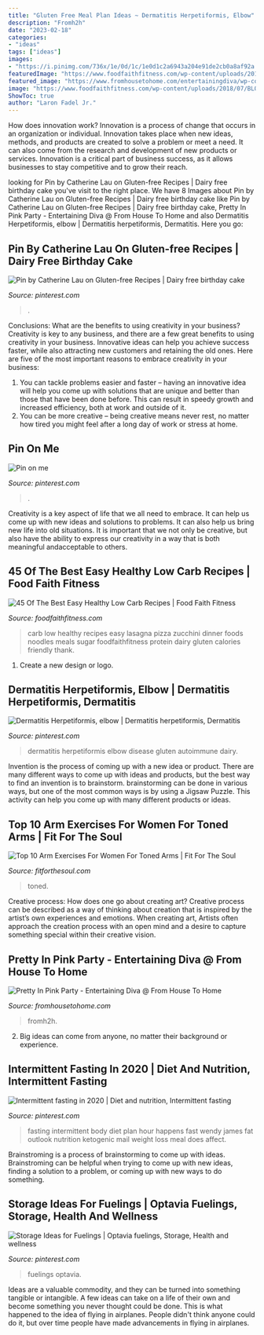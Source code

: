 ```yaml
---
title: "Gluten Free Meal Plan Ideas ~ Dermatitis Herpetiformis, Elbow"
description: "Fromh2h"
date: "2023-02-18"
categories:
- "ideas"
tags: ["ideas"]
images:
- "https://i.pinimg.com/736x/1e/0d/1c/1e0d1c2a6943a204e91de2cb0a8af92a.jpg"
featuredImage: "https://www.foodfaithfitness.com/wp-content/uploads/2018/07/BLOG-1.jpg"
featured_image: "https://www.fromhousetohome.com/entertainingdiva/wp-content/uploads/sites/3/2015/06/P1010944-Edit.jpg"
image: "https://www.foodfaithfitness.com/wp-content/uploads/2018/07/BLOG-1.jpg"
ShowToc: true
author: "Laron Fadel Jr."
---
```



How does innovation work?
Innovation is a process of change that occurs in an organization or individual. Innovation takes place when new ideas, methods, and products are created to solve a problem or meet a need. It can also come from the research and development of new products or services. Innovation is a critical part of business success, as it allows businesses to stay competitive and to grow their reach.

	

		
looking for Pin by Catherine Lau on Gluten-free Recipes | Dairy free birthday cake you've visit to the right place. We have 8 Images about Pin by Catherine Lau on Gluten-free Recipes | Dairy free birthday cake like Pin by Catherine Lau on Gluten-free Recipes | Dairy free birthday cake, Pretty In Pink Party - Entertaining Diva @ From House To Home and also Dermatitis Herpetiformis, elbow | Dermatitis herpetiformis, Dermatitis. Here you go:
		
    
## Pin By Catherine Lau On Gluten-free Recipes | Dairy Free Birthday Cake

<img loading=lazy src="https://i.pinimg.com/736x/1e/0d/1c/1e0d1c2a6943a204e91de2cb0a8af92a.jpg" onerror="this.onerror=null;this.src='https://tse2.mm.bing.net/th?id=OIP.sdoMwPpKrQ_FuI5yXsYLjAHaLV&amp;pid=15.1';" alt="Pin by Catherine Lau on Gluten-free Recipes | Dairy free birthday cake">

_Source: pinterest.com_

>. 

	

Conclusions: What are the benefits to using creativity in your business?
Creativity is key to any business, and there are a few great benefits to using creativity in your business. Innovative ideas can help you achieve success faster, while also attracting new customers and retaining the old ones. Here are five of the most important reasons to embrace creativity in your business: 

1. You can tackle problems easier and faster – having an innovative idea will help you come up with solutions that are unique and better than those that have been done before. This can result in speedy growth and increased efficiency, both at work and outside of it. 
2. You can be more creative – being creative means never rest, no matter how tired you might feel after a long day of work or stress at home.

    
## Pin On Me

<img loading=lazy src="https://i.pinimg.com/736x/80/7c/3d/807c3dbfecc288784ba0361d357412b4.jpg" onerror="this.onerror=null;this.src='https://tse1.mm.bing.net/th?id=OIP.9N5IX8iGLmTm_mSgRJlY-wHaSh&amp;pid=15.1';" alt="Pin on me">

_Source: pinterest.com_

>. 

	

Creativity is a key aspect of life that we all need to embrace. It can help us come up with new ideas and solutions to problems. It can also help us bring new life into old situations. It is important that we not only be creative, but also have the ability to express our creativity in a way that is both meaningful andacceptable to others.

    
## 45 Of The Best Easy Healthy Low Carb Recipes | Food Faith Fitness

<img loading=lazy src="https://www.foodfaithfitness.com/wp-content/uploads/2018/07/BLOG-1.jpg" onerror="this.onerror=null;this.src='https://tse3.mm.bing.net/th?id=OIP.ND-b6yxZFSGXdYceD_lXqgHaLH&amp;pid=15.1';" alt="45 Of The Best Easy Healthy Low Carb Recipes | Food Faith Fitness">

_Source: foodfaithfitness.com_

>carb low healthy recipes easy lasagna pizza zucchini dinner foods noodles meals sugar foodfaithfitness protein dairy gluten calories friendly thank. 

	

1. Create a new design or logo.

    
## Dermatitis Herpetiformis, Elbow | Dermatitis Herpetiformis, Dermatitis

<img loading=lazy src="https://i.pinimg.com/736x/c6/1d/9b/c61d9b61b20d6f00ebdfd9585b23c740.jpg" onerror="this.onerror=null;this.src='https://tse1.mm.bing.net/th?id=OIP.SgGlGp_AO9FSw0NjY8HfjgHaLM&amp;pid=15.1';" alt="Dermatitis Herpetiformis, elbow | Dermatitis herpetiformis, Dermatitis">

_Source: pinterest.com_

>dermatitis herpetiformis elbow disease gluten autoimmune dairy. 

	

Invention is the process of coming up with a new idea or product. There are many different ways to come up with ideas and products, but the best way to find an invention is to brainstorm. brainstorming can be done in various ways, but one of the most common ways is by using a Jigsaw Puzzle. This activity can help you come up with many different products or ideas.

    
## Top 10 Arm Exercises For Women For Toned Arms | Fit For The Soul

<img loading=lazy src="https://fitforthesoul.com/wp-content/uploads/2020/11/Top-10-Arm-Exercises-For-Women-For-Toned-Arms.jpg" onerror="this.onerror=null;this.src='https://tse2.mm.bing.net/th?id=OIP.oYGrMHBWVhDOV7sdPzUkJwHaEL&amp;pid=15.1';" alt="Top 10 Arm Exercises For Women For Toned Arms | Fit For The Soul">

_Source: fitforthesoul.com_

>toned. 

	

Creative process: How does one go about creating art?
Creative process can be described as a way of thinking about creation that is inspired by the artist’s own experiences and emotions. When creating art, Artists often approach the creation process with an open mind and a desire to capture something special within their creative vision.

    
## Pretty In Pink Party - Entertaining Diva @ From House To Home

<img loading=lazy src="https://www.fromhousetohome.com/entertainingdiva/wp-content/uploads/sites/3/2015/06/P1010944-Edit.jpg" onerror="this.onerror=null;this.src='https://tse2.mm.bing.net/th?id=OIP.MTKtGgYuwUN3UFjwQGtqxgHaLH&amp;pid=15.1';" alt="Pretty In Pink Party - Entertaining Diva @ From House To Home">

_Source: fromhousetohome.com_

>fromh2h. 

	

2. Big ideas can come from anyone, no matter their background or experience.

    
## Intermittent Fasting In 2020 | Diet And Nutrition, Intermittent Fasting

<img loading=lazy src="https://i.pinimg.com/736x/df/96/6c/df966c525f5e6b933e3b3a363c8b6927.jpg" onerror="this.onerror=null;this.src='https://tse4.mm.bing.net/th?id=OIP.tTxhyaYN8OSOmdM_Yv_N2wHaNK&amp;pid=15.1';" alt="Intermittent fasting in 2020 | Diet and nutrition, Intermittent fasting">

_Source: pinterest.com_

>fasting intermittent body diet plan hour happens fast wendy james fat outlook nutrition ketogenic mail weight loss meal does affect. 

	

Brainstroming is a process of brainstorming to come up with ideas. Brainstroming can be helpful when trying to come up with new ideas, finding a solution to a problem, or coming up with new ways to do something.

    
## Storage Ideas For Fuelings | Optavia Fuelings, Storage, Health And Wellness

<img loading=lazy src="https://i.pinimg.com/736x/78/34/71/7834713fdc372892e0689a034c16417e.jpg" onerror="this.onerror=null;this.src='https://tse3.mm.bing.net/th?id=OIP.1ByS_5AxrJ0A52PtdcNxkAHaJ4&amp;pid=15.1';" alt="Storage Ideas for Fuelings | Optavia fuelings, Storage, Health and wellness">

_Source: pinterest.com_

>fuelings optavia. 

	

Ideas are a valuable commodity, and they can be turned into something tangible or intangible. A few ideas can take on a life of their own and become something you never thought could be done. This is what happened to the idea of flying in airplanes. People didn't think anyone could do it, but over time people have made advancements in flying in airplanes.

